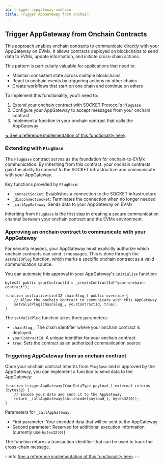 ```yaml
---
id: trigger-appgateway-onchain
title: Trigger AppGateway from onchain
---
```


## Trigger AppGateway from Onchain Contracts

This approach enables onchain contracts to communicate directly with your AppGateway on EVMx. It allows contracts deployed on blockchains to send data to EVMx, update information, and initiate cross-chain actions.

This pattern is particularly valuable for applications that need to:
- Maintain consistent state across multiple blockchains
- React to onchain events by triggering actions on other chains
- Create workflows that start on one chain and continue on others

To implement this functionality, you'll need to:

1. Extend your onchain contract with SOCKET Protocol's `PlugBase`
2. Configure your AppGateway to accept messages from your onchain contract
3. Implement a function in your onchain contract that calls the AppGateway

[↘ See a reference implementation of this functionality here](https://github.com/SocketDotTech/socket-test-app/tree/master/src/trigger-appgateway-onchain).

### Extending with `PlugBase`

The `PlugBase` contract serves as the foundation for onchain-to-EVMx communication. By inheriting from this contract, your onchain contracts gain the ability to connect to the SOCKET infrastructure and communicate with your AppGateway.

Key functions provided by `PlugBase`:
- `_connectSocket`: Establishes a connection to the SOCKET infrastructure
- `_disconnectSocket`: Terminates the connection when no longer needed
- `_callAppGateway`: Sends data to your AppGateway on EVMx

Inheriting from `PlugBase` is the first step in creating a secure communication channel between your onchain contract and the EVMx environment.

### Approving an onchain contract to communicate with your AppGateway

For security reasons, your AppGateway must explicitly authorize which onchain contracts can send it messages. This is done through the `setValidPlug` function, which marks a specific onchain contract as a valid communication source.

You can automate this approval in your AppGateway's `initialize` function:

```solidity
bytes32 public yourContractId = _createContractId("your-onchain-contract");

function initialize(uint32 chainSlug_) public override {
    // Allow the onchain contract to communicate with this AppGateway
    setValidPlug(chainSlug_, yourContractId, true);
}
```

The `setValidPlug` function takes three parameters:
- `chainSlug_`: The chain identifier where your onchain contract is deployed
- `yourContractId`: A unique identifier for your onchain contract
- `true`: Sets the contract as an authorized communication source

### Triggering AppGateway from an onchain contract

Once your onchain contract inherits from `PlugBase` and is approved by the AppGateway, you can implement a function to send data to the AppGateway:

```solidity
function triggerAppGateway(YourDataType payload_) external returns (bytes32) {
    // Encode your data and send it to the AppGateway
    return _callAppGateway(abi.encode(payload_), bytes32(0));
}
```

Parameters for `_callAppGateway`:
- First parameter: Your encoded data that will be sent to the AppGateway
- Second parameter: Reserved for additional execution information (currently use `bytes32(0)`)

The function returns a transaction identifier that can be used to track the cross-chain message.

:::info
[See a reference implementation of this functionality here](https://github.com/SocketDotTech/socket-test-app/tree/master/src/trigger-appgateway-onchain).
:::
